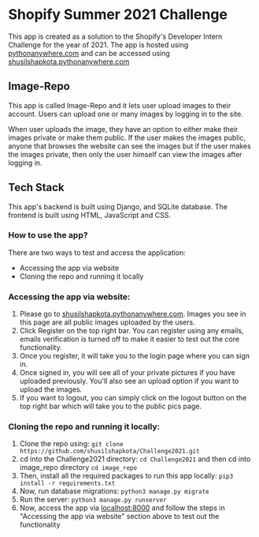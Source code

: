 # Shopify Summer 2021 Challenge

This app is created as a solution to the Shopify's Developer Intern Challenge for the year of 2021. The app is hosted using [pythonanywhere.com](https://www.pythonanywhere.com/) and can be accessed using [shusilshapkota.pythonanywhere.com](http://shusilshapkota.pythonanywhere.com/)

## Image-Repo

This app is called Image-Repo and it lets user upload images to their account. Users can upload one or many images by logging in to the site. 

When user uploads the image, they have an option to either make their images private or make them public. If the user makes the images public, anyone that browses the website can see the images but if the user makes the images private, then only the user himself can view the images after logging in. 

## Tech Stack

This app's backend is built using Django, and SQLite database. The frontend is built using HTML, JavaScript and CSS. 

### How to use the app?

There are two ways to test and access the application:

* Accessing the app via website
* Cloning the repo and running it locally

### Accessing the app via website:

1. Please go to [shusilshapkota.pythonanywhere.com](http://shusilshapkota.pythonanywhere.com/). Images you see in this page are all public images uploaded by the users.
2. Click Register on the top right bar. You can register using any emails, emails verification is turned off to make it easier to test out the core functionality.
3. Once you register, it will take you to the login page where you can sign in.
4. Once signed in, you will see all of your private pictures if you have uploaded previously. You'll also see an upload option if you want to upload the images.
5. If you want to logout, you can simply click on the logout button on the top right bar which will take you to the public pics page.

### Cloning the repo and running it locally:
1. Clone the repo using: `git clone https://github.com/shusilshapkota/Challenge2021.git`
2. cd into the Challenge2021 directory: `cd Challenge2021` and then cd into image_repo directory `cd image_repo`
3. Then, install all the required packages to run this app locally: `pip3 install -r requirements.txt`
4. Now, run database migrations: `python3 manage.py migrate`
5. Run the server: `python3 manage.py runserver`
6. Now, access the app via [localhost:8000](http://localhost:8000/) and follow the steps in "Accessing the app via website" section above to test out the functionality 

